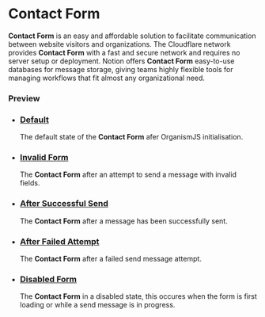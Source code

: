 # Contact Form

**Contact Form** is an easy and affordable solution to facilitate communication between website visitors and organizations. The Cloudflare network provides **Contact Form** with a fast and secure network and requires no server setup or deployment. Notion offers **Contact Form** easy-to-use databases for message storage, giving teams highly flexible tools for managing workflows that fit almost any organizational need. 

### Preview

- ### <a href="/organisms/contact-form.html?width=30pct" target="demo">Default</a>
    The default state of the **Contact Form** afer OrganismJS initialisation.
- ### <a href="/organisms/contact-form.html?width=30pct&state=invalid" target="demo">Invalid Form</a>
    The **Contact Form** after an attempt to send a message with invalid fields.
- ### <a href="/organisms/contact-form.html?width=30pct&state=success" target="demo">After Successful Send</a>
    The **Contact Form** after a message has been successfully sent.
- ### <a href="/organisms/contact-form.html?width=30pct&state=fail" target="demo">After Failed Attempt</a>
    The **Contact Form** after a failed send message attempt.
- ### <a href="/organisms/contact-form.html?width=30pct&state=disabled" target="demo">Disabled Form</a>
    The **Contact Form** in a  disabled state, this occures when the form is first loading or while a send message is in progress.